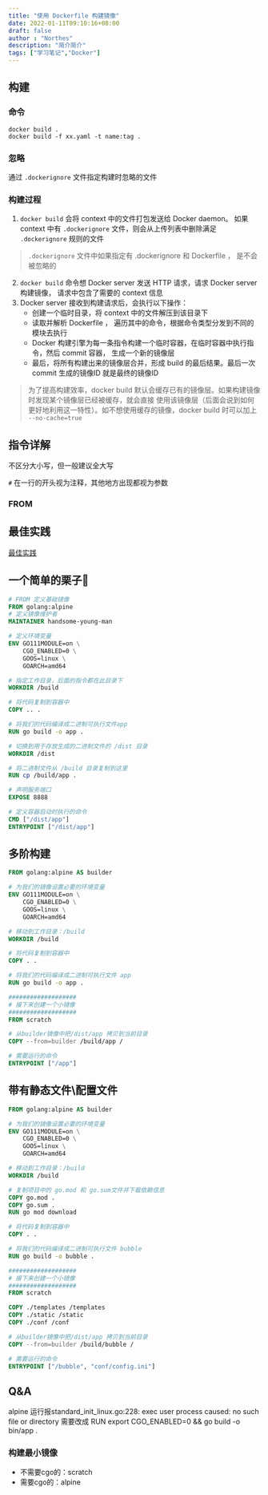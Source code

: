 ```yaml
---
title: "使用 Dockerfile 构建镜像"
date: 2022-01-11T09:10:16+08:00
draft: false
author : "Northes"
description: "简介简介"
tags: ["学习笔记","Docker"]
---
```


## 构建
### 命令
```shell
docker build .
docker build -f xx.yaml -t name:tag .
```
### 忽略
通过 `.dockerignore` 文件指定构建时忽略的文件

### 构建过程
1. `docker build` 会将 context 中的文件打包发送给 Docker daemon。
如果 context 中有 `.dockerignore` 文件，则会从上传列表中删除满足 `.dockerignore`
规则的文件
> `.dockerignore` 文件中如果指定有 .dockerignore 和 Dockerfile ， 是不会被忽略的
2. `docker build` 命令想 Docker server 发送 HTTP 请求，请求 Docker server 构建镜像，
请求中包含了需要的 context 信息
3. Docker server 接收到构建请求后，会执行以下操作：
    - 创建一个临时目录，将 context 中的文件解压到该目录下
    - 读取并解析 Dockerfile ， 遍历其中的命令，根据命令类型分发到不同的模块去执行
    - Docker 构建引擎为每一条指令构建一个临时容器，在临时容器中执行指令，然后 commit 容器，
    生成一个新的镜像层
    - 最后，将所有构建出来的镜像层合并，形成 build 的最后结果。最后一次 commit 生成的镜像ID
    就是最终的镜像ID

> 为了提高构建效率，docker build 默认会缓存已有的镜像层。如果构建镜像时发现某个镜像层已经被缓存，就会直接
> 使用该镜像层（后面会说到如何更好地利用这一特性）。如不想使用缓存的镜像，docker build 时可以加上 `--no-cache=true`


## 指令详解
不区分大小写，但一般建议全大写

`#` 在一行的开头视为注释，其他地方出现都视为参数

### FROM


## 最佳实践
[最佳实践](../dockerfile-best-practices)

## 一个简单的栗子🌰

```dockerfile
# FROM 定义基础镜像
FROM golang:alpine
# 定义镜像维护者
MAINTAINER handsome-young-man

# 定义环境变量
ENV GO111MODULE=on \
    CGO_ENABLED=0 \
    GOOS=linux \
    GOARCH=amd64

# 指定工作目录，后面的指令都在此目录下
WORKDIR /build

# 将代码复制到容器中
COPY .. .

# 将我们的代码编译成二进制可执行文件app
RUN go build -o app .

# 切换到用于存放生成的二进制文件的 /dist 目录
WORKDIR /dist

# 将二进制文件从 /build 目录复制到这里
RUN cp /build/app .

# 声明服务端口
EXPOSE 8888

# 定义容器启动时执行的命令
CMD ["/dist/app"]
ENTRYPOINT ["/dist/app"]
```

## 多阶构建

```dockerfile
FROM golang:alpine AS builder

# 为我们的镜像设置必要的环境变量
ENV GO111MODULE=on \
    CGO_ENABLED=0 \
    GOOS=linux \
    GOARCH=amd64

# 移动到工作目录：/build
WORKDIR /build

# 将代码复制到容器中
COPY . .

# 将我们的代码编译成二进制可执行文件 app
RUN go build -o app .

###################
# 接下来创建一个小镜像
###################
FROM scratch

# 从builder镜像中把/dist/app 拷贝到当前目录
COPY --from=builder /build/app /

# 需要运行的命令
ENTRYPOINT ["/app"]
```

## 带有静态文件\配置文件

```dockerfile
FROM golang:alpine AS builder

# 为我们的镜像设置必要的环境变量
ENV GO111MODULE=on \
    CGO_ENABLED=0 \
    GOOS=linux \
    GOARCH=amd64

# 移动到工作目录：/build
WORKDIR /build

# 复制项目中的 go.mod 和 go.sum文件并下载依赖信息
COPY go.mod .
COPY go.sum .
RUN go mod download

# 将代码复制到容器中
COPY . .

# 将我们的代码编译成二进制可执行文件 bubble
RUN go build -o bubble .

###################
# 接下来创建一个小镜像
###################
FROM scratch

COPY ./templates /templates
COPY ./static /static
COPY ./conf /conf

# 从builder镜像中把/dist/app 拷贝到当前目录
COPY --from=builder /build/bubble /

# 需要运行的命令
ENTRYPOINT ["/bubble", "conf/config.ini"]
```

## Q&A
alpine 运行报standard_init_linux.go:228: exec user process caused: no such file or directory
需要改成
RUN export CGO_ENABLED=0 && go build -o bin/app .

### 构建最小镜像
- 不需要cgo的：scratch
- 需要cgo的：alpine
